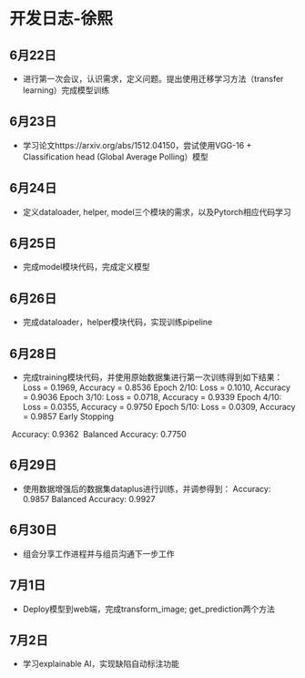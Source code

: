 # 开发日志-徐熙

## 6月22日

+ 进行第一次会议，认识需求，定义问题。提出使用迁移学习方法（transfer learning）完成模型训练

## 6月23日

+ 学习论文https://arxiv.org/abs/1512.04150，尝试使用VGG-16 + Classification head (Global Average Polling）模型

## 6月24日

+ 定义dataloader, helper, model三个模块的需求，以及Pytorch相应代码学习

## 6月25日

+ 完成model模块代码，完成定义模型

## 6月26日

+ 完成dataloader，helper模块代码，实现训练pipeline

## 6月28日

+ 完成training模块代码，并使用原始数据集进行第一次训练得到如下结果：
  Loss = 0.1969, Accuracy = 0.8536
  Epoch 2/10: Loss = 0.1010, Accuracy = 0.9036
  Epoch 3/10: Loss = 0.0718, Accuracy = 0.9339
  Epoch 4/10: Loss = 0.0355, Accuracy = 0.9750
  Epoch 5/10: Loss = 0.0309, Accuracy = 0.9857
  Early Stopping

​	   Accuracy: 0.9362
​	   Balanced Accuracy: 0.7750

## 6月29日

+ 使用数据增强后的数据集dataplus进行训练，并调参得到：
  Accuracy: 0.9857
  Balanced Accuracy: 0.9927

## 6月30日

+ 组会分享工作进程并与组员沟通下一步工作

## 7月1日

+ Deploy模型到web端，完成transform_image; get_prediction两个方法

## 7月2日

+ 学习explainable AI，实现缺陷自动标注功能